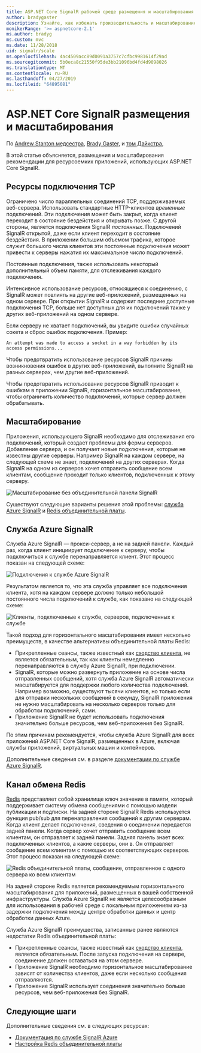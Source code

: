 ```yaml
---
title: ASP.NET Core SignalR рабочей среде размещения и масштабирования
author: bradygaster
description: Узнайте, как избежать производительность и масштабирование проблем в приложениях, использующих ASP.NET Core SignalR.
monikerRange: '>= aspnetcore-2.1'
ms.author: bradyg
ms.custom: mvc
ms.date: 11/28/2018
uid: signalr/scale
ms.openlocfilehash: 4ac4509acc89d0091a3757c7cfbc9981614f29ad
ms.sourcegitcommit: 5b0eca8c21550f95de3bb21096bd4fd4d9098026
ms.translationtype: MT
ms.contentlocale: ru-RU
ms.lasthandoff: 04/27/2019
ms.locfileid: "64895081"
---
```

# <a name="aspnet-core-signalr-hosting-and-scaling"></a>ASP.NET Core SignalR размещения и масштабирования

По [Andrew Stanton медсестра](https://twitter.com/anurse), [Brady Gaster](https://twitter.com/bradygaster), и [том Дайкстра](https://github.com/tdykstra),

В этой статье объясняется, размещения и масштабирования рекомендации для ресурсоемких приложений, использующих ASP.NET Core SignalR.

## <a name="tcp-connection-resources"></a>Ресурсы подключения TCP

Ограничено число параллельных соединений TCP, поддерживаемых веб-сервера. Использовать стандартные HTTP-клиентов *временные* подключений. Эти подключения может быть закрыт, когда клиент переходит в состояние бездействия и открывать позже. С другой стороны, является подключения SignalR *постоянных*. Подключений SignalR открытой, даже если клиент переходит в состояние бездействия. В приложении большим объемом трафика, которое служит большого числа клиентов эти постоянные подключения может привести к серверы нажатия их максимальное число подключений.

Постоянные подключения, также использовать некоторый дополнительный объем памяти, для отслеживания каждого подключения.

Интенсивное использование ресурсов, относящиеся к соединению, с SignalR может повлиять на другие веб-приложений, размещенных на одном сервере. При открытии SignalR и содержит последние доступные подключения TCP, больше нет доступных для их подключений также у других веб-приложений на одном сервере.

Если серверу не хватает подключений, вы увидите ошибки случайных сокета и сброс ошибок подключения. Пример:

```
An attempt was made to access a socket in a way forbidden by its access permissions...
```

Чтобы предотвратить использование ресурсов SignalR причины возникновения ошибок в других веб-приложений, выполните SignalR на разных серверах, чем другие веб-приложений.

Чтобы предотвратить использование ресурсов SignalR приводит к ошибкам в приложении SignalR, горизонтальное масштабирование, чтобы ограничить количество подключений, которые сервер должен обрабатывать.

## <a name="scale-out"></a>Масштабирование

Приложения, использующего SignalR необходимо для отслеживания его подключений, который создает проблемы для фермы серверов. Добавление сервера, и он получает новые подключения, которые не известны другие серверы. Например SignalR на каждом сервере, на следующей схеме не знает, подключений на других серверах. Когда SignalR на одном из серверов хочет отправить сообщение всем клиентам, сообщение проходит только клиентов, подключенных к этому серверу.

![Масштабирование без объединительной панели SignalR](scale/_static/scale-no-backplane.png)

Существуют следующие варианты решения этой проблемы: [служба Azure SignalR](#azure-signalr-service) и [Redis объединительной платы](#redis-backplane).

## <a name="azure-signalr-service"></a>Служба Azure SignalR

Служба Azure SignalR — прокси-сервер, а не на задней панели. Каждый раз, когда клиент инициирует подключение к серверу, чтобы подключиться к службе перенаправляется клиент. Этот процесс показан на следующей схеме:

![Подключения к службе Azure SignalR](scale/_static/azure-signalr-service-one-connection.png)

Результатом является то, что эта служба управляет все подключения клиента, хотя на каждом сервере должно только небольшой постоянного числа подключений к службе, как показано на следующей схеме:

![Клиенты, подключенные к службе, серверов, подключенных к службе](scale/_static/azure-signalr-service-multiple-connections.png)

Такой подход для горизонтального масштабирования имеет несколько преимуществ, в качестве альтернативы объединительной платы Redis:

* Прикрепленные сеансы, также известный как [сходство клиента](/iis/extensions/configuring-application-request-routing-arr/http-load-balancing-using-application-request-routing#step-3---configure-client-affinity), не является обязательным, так как клиенты немедленно перенаправляются в службу Azure SignalR, при подключении.
* SignalR, которые можно развернуть приложение на основе числа отправленных сообщений, хотя служба Azure SignalR автоматически масштабируется для поддержки любого количества подключений. Например возможно, существуют тысячи клиентов, но только если для отправки нескольких сообщений в секунду, SignalR приложения не нужно масштабировать на несколько серверов только для обработки подключений, сами.
* Приложение SignalR не будет использовать подключения значительно больше ресурсов, чем веб-приложения без SignalR.

По этим причинам рекомендуется, чтобы служба Azure SignalR для всех приложений ASP.NET Core SignalR, размещенных в Azure, включая службы приложений, виртуальных машин и контейнеров.

Дополнительные сведения см. в разделе [документации по службе Azure SignalR](/azure/azure-signalr/signalr-overview).

## <a name="redis-backplane"></a>Канал обмена Redis

[Redis](https://redis.io/) представляет собой хранилище ключ значение в памяти, который поддерживает систему обмена сообщениями с помощью модели публикации и подписки. На задней стороне SignalR Redis используется функция pub/sub для перенаправления сообщений к другим серверам. Когда клиент делает подключения, сведения о соединении передается задней панели. Когда сервер хочет отправить сообщение всем клиентам, он отправляет к задней панели. Задняя панель знает всех подключенных клиентов, а какие серверы, они в. Он отправляет сообщение всем клиентам с помощью их соответствующих серверов. Этот процесс показан на следующей схеме:

![Redis объединительной платы, сообщение, отправленное с одного сервера ко всем клиентам](scale/_static/redis-backplane.png)

На задней стороне Redis является рекомендуемым горизонтального масштабирования для приложений, размещенных в вашей собственной инфраструктуры. Служба Azure SignalR не является целесообразным для использования в рабочей среде с локальным приложениям из-за задержки подключения между центре обработки данных и центр обработки данных Azure.

Служба Azure SignalR преимущества, записанные ранее являются недостатки Redis объединительной платы:

* Прикрепленные сеансы, также известный как [сходство клиента](/iis/extensions/configuring-application-request-routing-arr/http-load-balancing-using-application-request-routing#step-3---configure-client-affinity), является обязательным. После запуска подключения на сервере, соединение должен оставаться на этом сервере.
* Приложение SignalR необходимо горизонтальное масштабирование зависят от количества клиентов, даже если несколько сообщения отправляются.
* Приложение SignalR использует соединения значительно больше ресурсов, чем веб-приложения без SignalR.

## <a name="next-steps"></a>Следующие шаги

Дополнительные сведения см. в следующих ресурсах:

* [Документация по службе SignalR Azure](/azure/azure-signalr/signalr-overview)
* [Настройка Redis объединительной платы](xref:signalr/redis-backplane)
